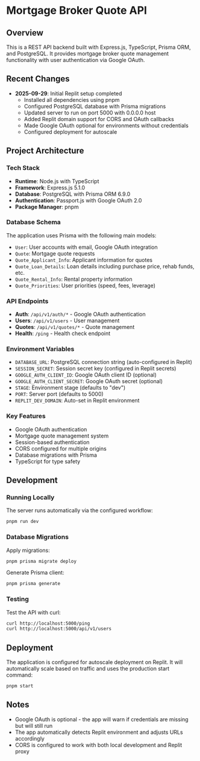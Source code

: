 # Mortgage Broker Quote API

## Overview
This is a REST API backend built with Express.js, TypeScript, Prisma ORM, and PostgreSQL. It provides mortgage broker quote management functionality with user authentication via Google OAuth.

## Recent Changes
- **2025-09-29**: Initial Replit setup completed
  - Installed all dependencies using pnpm
  - Configured PostgreSQL database with Prisma migrations
  - Updated server to run on port 5000 with 0.0.0.0 host
  - Added Replit domain support for CORS and OAuth callbacks
  - Made Google OAuth optional for environments without credentials
  - Configured deployment for autoscale

## Project Architecture

### Tech Stack
- **Runtime**: Node.js with TypeScript
- **Framework**: Express.js 5.1.0
- **Database**: PostgreSQL with Prisma ORM 6.9.0
- **Authentication**: Passport.js with Google OAuth 2.0
- **Package Manager**: pnpm

### Database Schema
The application uses Prisma with the following main models:
- `User`: User accounts with email, Google OAuth integration
- `Quote`: Mortgage quote requests
- `Quote_Applicant_Info`: Applicant information for quotes
- `Quote_Loan_Details`: Loan details including purchase price, rehab funds, etc.
- `Quote_Rental_Info`: Rental property information
- `Quote_Priorities`: User priorities (speed, fees, leverage)

### API Endpoints
- **Auth**: `/api/v1/auth/*` - Google OAuth authentication
- **Users**: `/api/v1/users` - User management
- **Quotes**: `/api/v1/quotes/*` - Quote management
- **Health**: `/ping` - Health check endpoint

### Environment Variables
- `DATABASE_URL`: PostgreSQL connection string (auto-configured in Replit)
- `SESSION_SECRET`: Session secret key (configured in Replit secrets)
- `GOOGLE_AUTH_CLIENT_ID`: Google OAuth client ID (optional)
- `GOOGLE_AUTH_CLIENT_SECRET`: Google OAuth secret (optional)
- `STAGE`: Environment stage (defaults to "dev")
- `PORT`: Server port (defaults to 5000)
- `REPLIT_DEV_DOMAIN`: Auto-set in Replit environment

### Key Features
- Google OAuth authentication
- Mortgage quote management system
- Session-based authentication
- CORS configured for multiple origins
- Database migrations with Prisma
- TypeScript for type safety

## Development

### Running Locally
The server runs automatically via the configured workflow:
```bash
pnpm run dev
```

### Database Migrations
Apply migrations:
```bash
pnpm prisma migrate deploy
```

Generate Prisma client:
```bash
pnpm prisma generate
```

### Testing
Test the API with curl:
```bash
curl http://localhost:5000/ping
curl http://localhost:5000/api/v1/users
```

## Deployment
The application is configured for autoscale deployment on Replit. It will automatically scale based on traffic and uses the production start command:
```bash
pnpm start
```

## Notes
- Google OAuth is optional - the app will warn if credentials are missing but will still run
- The app automatically detects Replit environment and adjusts URLs accordingly
- CORS is configured to work with both local development and Replit proxy
